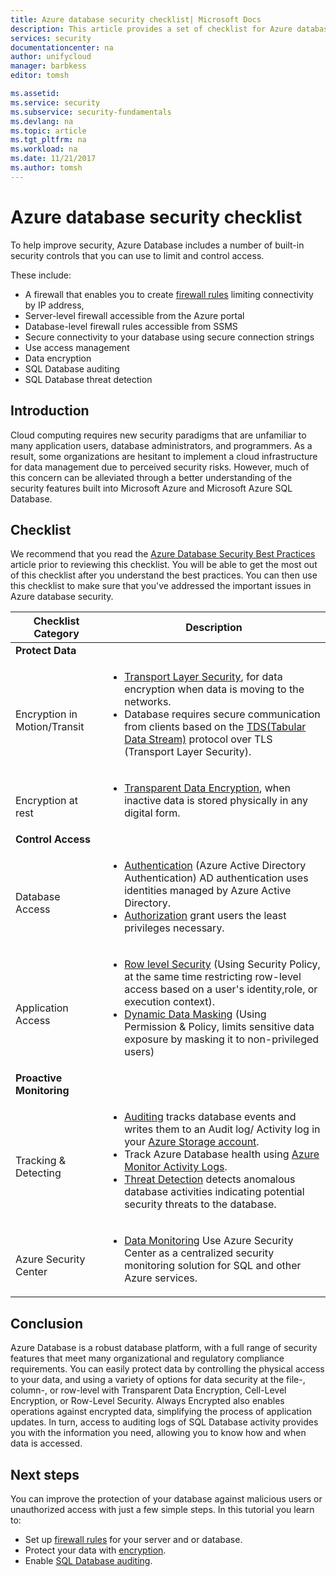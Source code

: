 ```yaml
---
title: Azure database security checklist| Microsoft Docs
description: This article provides a set of checklist for Azure database security.
services: security
documentationcenter: na
author: unifycloud
manager: barbkess
editor: tomsh

ms.assetid: 
ms.service: security
ms.subservice: security-fundamentals
ms.devlang: na
ms.topic: article
ms.tgt_pltfrm: na
ms.workload: na
ms.date: 11/21/2017
ms.author: tomsh
---
```


# Azure database security checklist

To help improve security, Azure Database includes a number of built-in security controls that you can use to limit and control access.

These include:

-    A firewall that enables you to create [firewall rules](../../sql-database/sql-database-firewall-configure.md) limiting connectivity by IP address,
-    Server-level firewall accessible from the Azure portal
-    Database-level firewall rules accessible from SSMS
-    Secure connectivity to your database using secure connection strings
-    Use access management
-    Data encryption
-    SQL Database auditing
-    SQL Database threat detection

## Introduction
Cloud computing requires new security paradigms that are unfamiliar to many application users, database administrators, and programmers. As a result, some organizations are hesitant to implement a cloud infrastructure for data management due to perceived security risks. However, much of this concern can be alleviated through a better understanding of the security features built into Microsoft Azure and Microsoft Azure SQL Database.

## Checklist
We recommend that you read the [Azure Database Security Best Practices](database-best-practices.md)  article prior to reviewing this checklist. You will be able to get the most out of this checklist after you understand the best practices. You can then use this checklist to make sure that you've addressed the important issues in Azure database security.


|Checklist Category| Description|
| ------------ | -------- |
|**Protect Data**||
| <br> Encryption in Motion/Transit| <ul><li>[Transport Layer Security](https://docs.microsoft.com/windows-server/security/tls/transport-layer-security-protocol), for data encryption when data is moving to the networks.</li><li>Database requires secure communication from clients based on the [TDS(Tabular Data Stream)](https://msdn.microsoft.com/library/dd357628.aspx) protocol over TLS (Transport Layer Security).</li></ul> |
|<br>Encryption at rest| <ul><li>[Transparent Data Encryption](https://go.microsoft.com/fwlink/?LinkId=526242), when inactive data is stored physically in any digital form.</li></ul>|
|**Control Access**||  
|<br> Database Access | <ul><li>[Authentication](../../sql-database/sql-database-manage-logins.md) (Azure Active Directory Authentication) AD authentication uses identities managed by Azure Active Directory.</li><li>[Authorization](../../sql-database/sql-database-manage-logins.md) grant users the least privileges necessary.</li></ul> |
|<br>Application Access| <ul><li>[Row level Security](https://msdn.microsoft.com/library/dn765131) (Using Security Policy, at the same time restricting row-level access  based on a user's identity,role, or execution context).</li><li>[Dynamic Data Masking](../../azure-sql/database/dynamic-data-masking-overview.md) (Using Permission & Policy, limits sensitive data exposure by masking it to non-privileged users)</li></ul>|
|**Proactive Monitoring**||  
| <br>Tracking & Detecting| <ul><li>[Auditing](../../sql-database/sql-database-auditing.md) tracks database events and writes them to an Audit log/ Activity log in your [Azure Storage account](../../storage/common/storage-create-storage-account.md).</li><li>Track Azure Database health using [Azure Monitor Activity Logs](../../azure-monitor/platform/platform-logs-overview.md).</li><li>[Threat Detection](../../sql-database/sql-database-threat-detection.md) detects anomalous database activities indicating potential security threats to the database. </li></ul> |
|<br>Azure Security Center| <ul><li>[Data Monitoring](../../security-center/security-center-enable-auditing-on-sql-databases.md) Use Azure Security Center as a centralized security monitoring solution for SQL and other Azure services.</li></ul>|        

## Conclusion
Azure Database is a robust database platform, with a full range of security features that meet many organizational and regulatory compliance requirements. You can easily protect data by controlling the physical access to your data, and using a variety of options for data security at the file-, column-, or row-level with Transparent Data Encryption, Cell-Level Encryption, or Row-Level Security. Always Encrypted also enables operations against encrypted data, simplifying the process of application updates. In turn, access to auditing logs of SQL Database activity provides you with the information you need, allowing you to know how and when data is accessed.

## Next steps
You can improve the protection of your database against malicious users or unauthorized access with just a few simple steps. In this tutorial you learn to:

- Set up [firewall rules](../../sql-database/sql-database-firewall-configure.md) for your server and or database.
- Protect your data with [encryption](https://docs.microsoft.com/sql/relational-databases/security/encryption/sql-server-encryption).
- Enable [SQL Database auditing](../../sql-database/sql-database-auditing.md).

